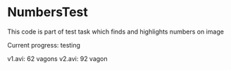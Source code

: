 # NumbersTest
This code is part of test task which finds and highlights numbers on image

Current progress: testing

v1.avi: 62 vagons
v2.avi: 92 vagon